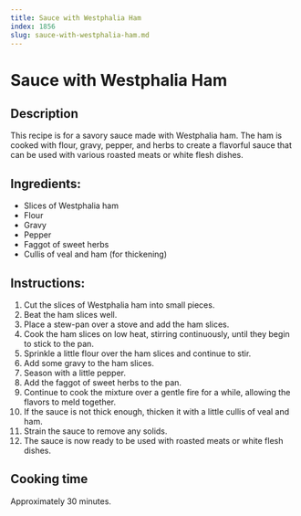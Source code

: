 ```yaml
---
title: Sauce with Westphalia Ham
index: 1856
slug: sauce-with-westphalia-ham.md
---
```


# Sauce with Westphalia Ham

## Description
This recipe is for a savory sauce made with Westphalia ham. The ham is cooked with flour, gravy, pepper, and herbs to create a flavorful sauce that can be used with various roasted meats or white flesh dishes.

## Ingredients:
- Slices of Westphalia ham
- Flour
- Gravy
- Pepper
- Faggot of sweet herbs
- Cullis of veal and ham (for thickening)

## Instructions:
1. Cut the slices of Westphalia ham into small pieces.
2. Beat the ham slices well.
3. Place a stew-pan over a stove and add the ham slices.
4. Cook the ham slices on low heat, stirring continuously, until they begin to stick to the pan.
5. Sprinkle a little flour over the ham slices and continue to stir.
6. Add some gravy to the ham slices.
7. Season with a little pepper.
8. Add the faggot of sweet herbs to the pan.
9. Continue to cook the mixture over a gentle fire for a while, allowing the flavors to meld together.
10. If the sauce is not thick enough, thicken it with a little cullis of veal and ham.
11. Strain the sauce to remove any solids.
12. The sauce is now ready to be used with roasted meats or white flesh dishes.

## Cooking time
Approximately 30 minutes.